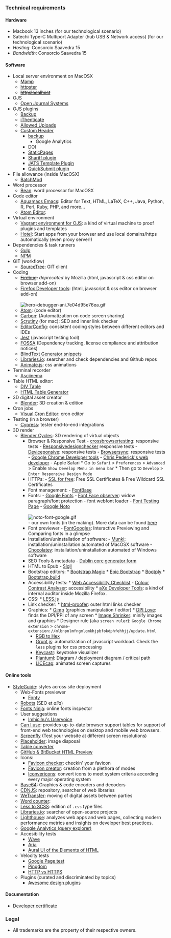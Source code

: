 ### Technical requirements 

#### Hardware
  - Macbook 13 inches (for our technological scenario)
  - Satechi Type-C Multiport Adapter (hub USB & Network access) (for our technological scenario)
  - _Hosting_: Consorcio Saavedra 15
  - _Bandwidth_: Consorcio Saavedra 15

#### Software

- Local server environment on MacOSX
  - [Mamp](https://www.mamp.info)
  - [httpster](https://github.com/SimbCo/httpster)
  - ~~[httpslocalhost](https://httpslocalhost.vercel.app/)~~
- OJS
  - [Open Journal Systems](https://pkp.sfu.ca/ojs/)
- OJS plugins
  - [Backup](https://github.com/asmecher/backup)
  - [iThenticate](https://github.com/asmecher/plagiarism)
  - [Allowed Uploads](https://github.com/ajnyga/allowedUploads)
  - [Custom Header](https://github.com/asmecher/customHeader/)
    - [backup](https://github.com/asmecher/backup)
	  - Google Analytics
    - DOI
    - [StaticPages](https://github.com/pkp/staticPages)
    - [Shariff plugin](https://github.com/ojsde/shariff)
    - [JATS Template Plugin](https://github.com/asmecher/jatsTemplate/)
    - [QuickSubmit plugin](https://github.com/pkp/quickSubmit)
- File allowance (inside MacOSX)
  - [BatchMod](https://www.lagentesoft.com/batchmod/)
- Word processor
  - [Bean](http://www.bean-osx.com/Bean.html): word processor for MacOSX
- Code editor
  - [Aquamacs Emacs](http://aquamacs.org/download-release.shtml): Editor for Text, HTML, LaTeX, C++, Java, Python, R, Perl, Ruby, PHP, and more...
  - [Atom Editor](http://atom.io):
- Virtual environment
  - [Vagrant environment for OJS](https://github.com/pkp/vagrant): a kind of virtual machine to proof plugins and templates
  - [Hotel](https://github.com/typicode/hotel): Start apps from your browser and use local domains/https automatically (even proxy server!)
- Dependencies & task runners
  - [Gulp](https://gulpjs.com/)
  - [NPM](https://www.npmjs.com/)
- GIT (workflow)
  - [SourceTree](https://www.sourcetreeapp.com/): GIT client
- Coding
  - ~~[Firebug](https://getfirebug.com/):~~ _deprecated_ by Mozilla (html, javascript & css editor on browser add-on)
  - [Firefox Developer tools](https://developer.mozilla.org/en-US/docs/Tools): (html, javascript & css editor on browser add-on)
          <BR></BR>
![hero-debugger-ani.7e04d95e76ea.gif](https://bitbucket.org/repo/rpybXp8/images/3338372203-hero-debugger-ani.7e04d95e76ea.gif)
  - [Atom](https://atom.io): (code editor)
  - [Carbon](https://carbon.now.sh/): (Automatization on code screen sharing)
  - [Scrutiny](http://peacockmedia.software/mac/scrutiny/) (for mac): SEO and inner link checker
  - [EditorConfig](https://editorconfig.org/#download): consistent coding styles between different editors and IDEs
  - [Jest](https://facebook.github.io/jest/en/) (javascript testing tool)
  - [FOSSA](https://fossa.io/) (Dependency tracking, license compliance and attribution notices)
  - [BlindText Generator snippets](http://www.blindtextgenerator.com/snippets)
  - [Libraries.io](https://libraries.io/): searcher and check dependencies and Github repos
  - [Animate.js](https://github.com/juliangarnier/anime/): css animations
- Terminal recorder
  - [Asciinema](https://asciinema.org/)
- Table HTML editor:
  - [DIV Table](https://divtable.com/generator/)
  - [HTML Table Generator](https://www.tablesgenerator.com/html_tables)
- 3D digital asset creator
  - [Blender](https://www.blender.org/): 3D creation & edition
- Cron jobs
  - [Visual Cron Editor](https://github.com/Marak/cron-editor): cron editor
- Testing (in a browser)
  - [Cypress](https://www.cypress.io/): tester end-to-end integrations
- 3D render
  - [Blender Cycles](https://www.cycles-renderer.org/): 3D rendering of virtual objects
    - Browser & Responsive Test
          - [crossbrowsertesting](https://crossbrowsertesting.com/): responsive tests
          - [Responsivedesignchecker](http://responsivedesignchecker.com/) responsive tests
          - [Deviceponsive](http://deviceponsive.com/): responsive tests
          - [Browsersync](https://browsersync.io/): responsive tests
          - [Google Chrome Developer tools](https://developers.google.com/web/tools/chrome-devtools/?hl=es)
          - [Chris Pederick's web developer](https://chrispederick.com/work/web-developer/)
          - Apple Safari
               * Go to `Safari` > `Preferences` > `Advanced` > Enable `Show Develop Menu in menu bar`
               * Then go to `Develop` > `Enter Responsive Design Mode`
    - HTTPs:
          - [SSL for free](https://www.sslforfree.com/): Free SSL Certificates & Free Wildcard SSL Certificates
    - Font management:
          - [FontBase](https://fontba.se/)
    - Fonts:
          - [Google Fonts](https://fonts.google.com/)
          - [Font Face observer](https://fontfaceobserver.com/): widow paragraph/font protection - font webfont loader 
          - [Font Testing Page](https://github.com/impallari/Font-Testing-Page/)
          - [Google Noto](https://www.google.com/get/noto/)
            <BR></BR>
            ![noto-font-google.gif](https://bitbucket.org/repo/rpybXp8/images/652861917-noto-font-google.gif)        
            - our own fonts (in the making). More data can be found [here](https://bitbucket.org/imhicihu/imhicihu-webfont)
    - Font previewer
          - [FontGoogles](https://fontgoggles.org/): Interactive Previewing and Comparing fonts in a glimpse
    - Installation/uninstallation of software:
          - [Munki](https://www.munki.org/munki/): installation/uninstallation automated of MacOSX software
          - [Chocolatey](https://chocolatey.org/): installation/uninstallation automated of Windows software
    - SEO Tools & metadata
          - [Dublin core generator form](https://www.cromaidea.com/dublin-core/en-dublin-core.php)
    - HTML to Epub
          - [Sigil](https://sigil-ebook.com/)
    - Bootstrap editors:
          * [Bootstrap Magic](https://pikock.github.io/bootstrap-magic/)
          * [Epic Bootstrap](https://epicbootstrap.com/)
          * [Bootply](https://www.bootply.com/)
          * [Bootstrap.build](https://bootstrap.build/app)
    - Accessibility tests:
          * [Web Accessibility Checklist](https://a11yproject.com/checklist)
          - [Colour Contrast Analyser](https://developer.paciellogroup.com/resources/contrastanalyser/): accessibility
          * [aXe Developer Tools](https://addons.mozilla.org/en-US/firefox/addon/axe-devtools/?src=collection): a kind of internal auditor inside Mozilla Firefox.
    - CSS:
          * [LESS.js](http://lesscss.org/)
    - Link checker:
          * [html-proofer](https://github.com/gjtorikian/html-proofer): outer html links checker 
    - Graphics:
          * [Gimp](https://www.gimp.org/) (graphics manipulation / editor)
          * [DPI Love](http://dpi.lv/):  finds the DPI/PPI of any screen
          * [Image Shrinker](https://github.com/stefansl/image-shrinker): minify images and graphics 
          * Designer rule (aka `screen ruler`): `Google Chrome extension` > `chrome-extension://mlbnpnlmfngmlcmkhjpbfokdphfehhjj/update.html`
       - [RGB to Hex](https://www.google.com.ar/search?q=rgb+to+hex&oq=rgb+to&aqs=chrome.0.0l2j69i57j0l3.2825j1j1&sourceid=chrome&ie=UTF-8)
       - [Grunt.js](https://gruntjs.com/): automatization of javascript workload. Check the `less` plugins for css processing
       - [Keycastr](https://github.com/keycastr/keycastr): keystroke visualizer
       - [Plantuml](http://www.plantuml.com/plantuml/uml/):  Diagram / deployment diagram / critical path 
       - [LICEcap](https://www.cockos.com/licecap/): animated screen captures

#### Online tools
  - [StyleGuide](https://hugeinc.github.io/styleguide/index.html): styles across site deployment
     - Web-Fonts previewer
        - [Fonty](https://fonty.dizoo.bg/)
     - [Robots](http://www.robotstxt.org/wc/norobots.html) (SEO et *alia*)
     - [Fonts Ninja](https://fonts.ninja/): online fonts inspector
     - User suggestions
        - [Imhicihu's Uservoice](https://imhicihu.uservoice.com/)
     - [Can I use](https://caniuse.com): provides up-to-date browser support tables for support of front-end web technologies on desktop and mobile web browsers.
     - [Screenfly](http://quirktools.com/screenfly/) (Test your website at different screen resolutions)
     - [Placeholder](https://placeholder.com/): image disposal
     - [Table converter](https://tableconvert.com/)
     - [GitHub & BitBucket HTML Preview](https://htmlpreview.github.io/)
     - Icons:
          - [Favicon checker](https://realfavicongenerator.net/): checkin' your favicon
          - [Favicon creator](https://favicon.io/): creation from a plethora of modes
          - [Iconvericons](https://iconverticons.com/): convert icons to meet system criteria according every major operating system
     - [Base64](https://www.base64encode.org/): Graphics & code encoders and decoders
     - [CDNJS](https://cdnjs.com/): repository, searcher of web libraries
     - [WeTransfer](https://wetransfer.com/): moving of digital assets between parties
     - [Word counter](https://wordcounttools.com/):
     - [Less to SCSS](http://less2scss.awk5.com/): edition of `.css` type files
     - [Libraries.io](https://libraries.io/): searcher of open-source projects
     - [Lighthouse](https://github.com/GoogleChrome/Lighthouse): analyzes web apps and web pages, collecting modern performance metrics and insights on developer best practices.
     - [Google Analytics (query explorer)](https://ga-dev-tools.appspot.com/query-explorer/)
     - Accesibility tests
          - [Wave](http://wave.webaim.org/)
          - [Aria](https://developers.google.com/web/fundamentals/accessibility/semantics-aria/?hl=es)
          - [Aural UI of the Elements of HTML](https://github.com/ThePacielloGroup/AT-browser-tests)
     - Velocity tests
          - [Google Page test](https://developers.google.com/speed/)
          - [Pingdom](https://www.pingdom.com/product/page-speed/)
          - [HTTP vs HTTPS](https://www.httpvshttps.com/)
     - Plugins (curated and discriminated by topics)
          - [Awesome design plugins](https://flawlessapp.io/designplugins)

#### Documentation
  - [Developer certificate](https://developercertificate.org/)
     
### Legal

* All trademarks are the property of their respective owners.
